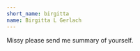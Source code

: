 ```yaml
---
short_name: birgitta
name: Birgitta L Gerlach
---
```

Missy please send me summary of yourself.
 <br/>
